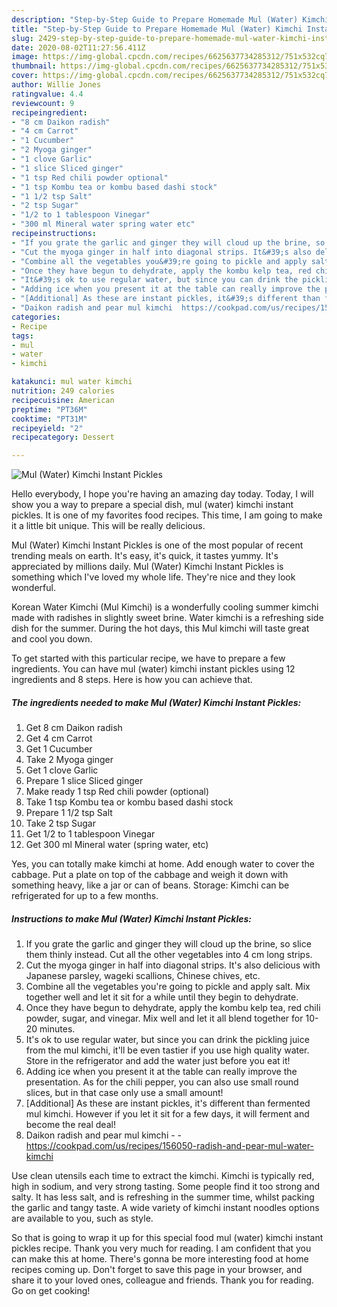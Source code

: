 ```yaml
---
description: "Step-by-Step Guide to Prepare Homemade Mul (Water) Kimchi Instant Pickles"
title: "Step-by-Step Guide to Prepare Homemade Mul (Water) Kimchi Instant Pickles"
slug: 2429-step-by-step-guide-to-prepare-homemade-mul-water-kimchi-instant-pickles
date: 2020-08-02T11:27:56.411Z
image: https://img-global.cpcdn.com/recipes/6625637734285312/751x532cq70/mul-water-kimchi-instant-pickles-recipe-main-photo.jpg
thumbnail: https://img-global.cpcdn.com/recipes/6625637734285312/751x532cq70/mul-water-kimchi-instant-pickles-recipe-main-photo.jpg
cover: https://img-global.cpcdn.com/recipes/6625637734285312/751x532cq70/mul-water-kimchi-instant-pickles-recipe-main-photo.jpg
author: Willie Jones
ratingvalue: 4.4
reviewcount: 9
recipeingredient:
- "8 cm Daikon radish"
- "4 cm Carrot"
- "1 Cucumber"
- "2 Myoga ginger"
- "1 clove Garlic"
- "1 slice Sliced ginger"
- "1 tsp Red chili powder optional"
- "1 tsp Kombu tea or kombu based dashi stock"
- "1 1/2 tsp Salt"
- "2 tsp Sugar"
- "1/2 to 1 tablespoon Vinegar"
- "300 ml Mineral water spring water etc"
recipeinstructions:
- "If you grate the garlic and ginger they will cloud up the brine, so slice them thinly instead. Cut all the other vegetables into 4 cm long strips."
- "Cut the myoga ginger in half into diagonal strips. It&#39;s also delicious with Japanese parsley, wageki scallions, Chinese chives, etc."
- "Combine all the vegetables you&#39;re going to pickle and apply salt. Mix together well and let it sit for a while until they begin to dehydrate."
- "Once they have begun to dehydrate, apply the kombu kelp tea, red chili powder, sugar, and vinegar. Mix well and let it all blend together for 10-20 minutes."
- "It&#39;s ok to use regular water, but since you can drink the pickling juice from the mul kimchi, it&#39;ll be even tastier if you use high quality water. Store in the refrigerator and add the water just before you eat it!"
- "Adding ice when you present it at the table can really improve the presentation. As for the chili pepper, you can also use small round slices, but in that case only use a small amount!"
- "[Additional] As these are instant pickles, it&#39;s different than fermented mul kimchi. However if you let it sit for a few days, it will ferment and become the real deal!"
- "Daikon radish and pear mul kimchi  https://cookpad.com/us/recipes/156050-radish-and-pear-mul-water-kimchi"
categories:
- Recipe
tags:
- mul
- water
- kimchi

katakunci: mul water kimchi 
nutrition: 249 calories
recipecuisine: American
preptime: "PT36M"
cooktime: "PT31M"
recipeyield: "2"
recipecategory: Dessert

---
```



![Mul (Water) Kimchi Instant Pickles](https://img-global.cpcdn.com/recipes/6625637734285312/751x532cq70/mul-water-kimchi-instant-pickles-recipe-main-photo.jpg)

Hello everybody, I hope you're having an amazing day today. Today, I will show you a way to prepare a special dish, mul (water) kimchi instant pickles. It is one of my favorites food recipes. This time, I am going to make it a little bit unique. This will be really delicious.

Mul (Water) Kimchi Instant Pickles is one of the most popular of recent trending meals on earth. It's easy, it's quick, it tastes yummy. It's appreciated by millions daily. Mul (Water) Kimchi Instant Pickles is something which I've loved my whole life. They're nice and they look wonderful.

Korean Water Kimchi (Mul Kimchi) is a wonderfully cooling summer kimchi made with radishes in slightly sweet brine. Water kimchi is a refreshing side dish for the summer. During the hot days, this Mul kimchi will taste great and cool you down.


To get started with this particular recipe, we have to prepare a few ingredients. You can have mul (water) kimchi instant pickles using 12 ingredients and 8 steps. Here is how you can achieve that.

<!--inarticleads1-->

##### The ingredients needed to make Mul (Water) Kimchi Instant Pickles:

1. Get 8 cm Daikon radish
1. Get 4 cm Carrot
1. Get 1 Cucumber
1. Take 2 Myoga ginger
1. Get 1 clove Garlic
1. Prepare 1 slice Sliced ginger
1. Make ready 1 tsp Red chili powder (optional)
1. Take 1 tsp Kombu tea or kombu based dashi stock
1. Prepare 1 1/2 tsp Salt
1. Take 2 tsp Sugar
1. Get 1/2 to 1 tablespoon Vinegar
1. Get 300 ml Mineral water (spring water, etc)


Yes, you can totally make kimchi at home. Add enough water to cover the cabbage. Put a plate on top of the cabbage and weigh it down with something heavy, like a jar or can of beans. Storage: Kimchi can be refrigerated for up to a few months. 

<!--inarticleads2-->

##### Instructions to make Mul (Water) Kimchi Instant Pickles:

1. If you grate the garlic and ginger they will cloud up the brine, so slice them thinly instead. Cut all the other vegetables into 4 cm long strips.
1. Cut the myoga ginger in half into diagonal strips. It&#39;s also delicious with Japanese parsley, wageki scallions, Chinese chives, etc.
1. Combine all the vegetables you&#39;re going to pickle and apply salt. Mix together well and let it sit for a while until they begin to dehydrate.
1. Once they have begun to dehydrate, apply the kombu kelp tea, red chili powder, sugar, and vinegar. Mix well and let it all blend together for 10-20 minutes.
1. It&#39;s ok to use regular water, but since you can drink the pickling juice from the mul kimchi, it&#39;ll be even tastier if you use high quality water. Store in the refrigerator and add the water just before you eat it!
1. Adding ice when you present it at the table can really improve the presentation. As for the chili pepper, you can also use small round slices, but in that case only use a small amount!
1. [Additional] As these are instant pickles, it&#39;s different than fermented mul kimchi. However if you let it sit for a few days, it will ferment and become the real deal!
1. Daikon radish and pear mul kimchi -  - https://cookpad.com/us/recipes/156050-radish-and-pear-mul-water-kimchi


Use clean utensils each time to extract the kimchi. Kimchi is typically red, high in sodium, and very strong tasting. Some people find it too strong and salty. It has less salt, and is refreshing in the summer time, whilst packing the garlic and tangy taste. A wide variety of kimchi instant noodles options are available to you, such as style. 

So that is going to wrap it up for this special food mul (water) kimchi instant pickles recipe. Thank you very much for reading. I am confident that you can make this at home. There's gonna be more interesting food at home recipes coming up. Don't forget to save this page in your browser, and share it to your loved ones, colleague and friends. Thank you for reading. Go on get cooking!
